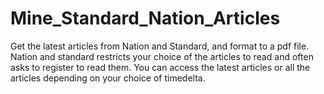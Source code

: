 # Mine_Standard_Nation_Articles
Get the latest articles from Nation and Standard, and format to a pdf file.
Nation and standard restricts your choice of the articles to read and often asks to register to read them.
You can access the latest articles or all the articles depending on your choice of timedelta.
